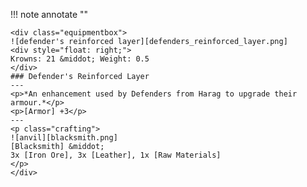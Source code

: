 !!! note annotate ""

    <div class="equipmentbox">
    ![defender's reinforced layer][defenders_reinforced_layer.png]
    <div style="float: right;">
    Krowns: 21 &middot; Weight: 0.5
    </div>
    ### Defender's Reinforced Layer
    ---
    <p>*An enhancement used by Defenders from Harag to upgrade their armour.*</p>
    <p>[Armor] +3</p>
    ---
    <p class="crafting">
    ![anvil][blacksmith.png] 
    [Blacksmith] &middot; 
    3x [Iron Ore], 3x [Leather], 1x [Raw Materials]
    </p>
    </div>
